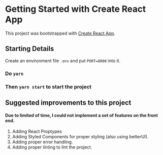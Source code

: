 # Getting Started with Create React App

This project was bootstrapped with [Create React App](https://github.com/facebook/create-react-app).

## Starting Details

Create an environment file `.env` and put `PORT=8000` into it.

### Do `yarn`

### Then `yarn start` to start the project

## Suggested improvements to this project

#### Due to limited of time, I could not implement a set of features on the front end.

1. Adding React Proptypes
2. Adding Styled Components for proper styling (also using betterUI).
3. Adding proper error handling.
4. Adding proper linting to lint the project. 
